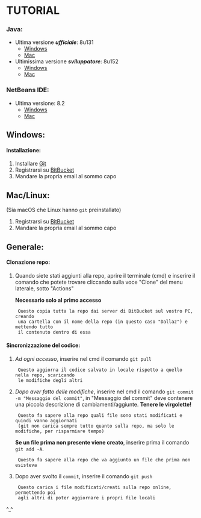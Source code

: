 # TUTORIAL

### Java:
- Ultima versione ***ufficiale***: 8u131
    - [Windows](http://download.oracle.com/otn-pub/java/jdk/8u131-b11/d54c1d3a095b4ff2b6607d096fa80163/jdk-8u131-windows-x64.exe)
    - [Mac](http://download.oracle.com/otn-pub/java/jdk/8u131-b11/d54c1d3a095b4ff2b6607d096fa80163/jdk-8u131-macosx-x64.dmg)
- Ultimissima versione ***sviluppatore***: 8u152
    - [Windows](http://download.java.net/java/jdk8u152/archive/b03/binaries/jdk-8u152-ea-bin-b03-windows-x64-19_apr_2017.exe)
    - [Mac](http://download.java.net/java/jdk8u152/archive/b03/binaries/jdk-8u152-ea-bin-b03-macosx-x86_64-19_apr_2017.dmg)

### NetBeans IDE:
- Ultima versione: 8.2
    - [Windows](http://download.netbeans.org/netbeans/8.2/final/bundles/netbeans-8.2-javase-windows.exe)
    - [Mac](http://download.netbeans.org/netbeans/8.2/final/bundles/netbeans-8.2-javase-macosx.dmg)

## Windows:

#### Installazione:
1. Installare [Git](https://git-scm.com/download/win)
1. Registrarsi su [BitBucket](bitbucket.org)
1. Mandare la propria email al sommo capo

## Mac/Linux:
(Sia macOS che Linux hanno `git` preinstallato)

1. Registrarsi su [BitBucket](bitbucket.org)
1. Mandare la propria email al sommo capo

## Generale:

#### Clonazione repo:
1. Quando siete stati aggiunti alla repo, aprire il terminale (cmd)
    e inserire il comando che potete trovare cliccando sulla voce "Clone" del menu laterale, sotto "Actions"

    **Necessario solo al primo accesso**

        Questo copia tutta la repo dai server di BitBucket sul vostro PC, creando
        una cartella con il nome della repo (in questo caso "Dallaz") e mettendo tutto
        il contenuto dentro di essa

#### Sincronizzazione del codice:
1. *Ad ogni accesso*, inserire nel cmd il comando `git pull`

        Questo aggiorna il codice salvato in locale rispetto a quello nella repo, scaricando
        le modifiche degli altri

1. *Dopo aver fatto delle modifiche*, inserire nel cmd il comando `git commit -m
    "Messaggio del commit"`, in "Messaggio del commit" deve contenere una piccola descrizione
    di cambiamenti/aggiunte. **Tenere le virgolette!**

        Questo fa sapere alla repo quali file sono stati modificati e quindi vanno aggiornati
        (git non carica sempre tutto quanto sulla repo, ma solo le modifiche, per risparmiare tempo)

    **Se un file prima non presente viene creato**, inserire prima il comando
        `git add -A`.

        Questo fa sapere alla repo che va aggiunto un file che prima non esisteva

1. Dopo aver svolto il `commit`, inserire il comando `git push`

        Questo carica i file modificati/creati sulla repo online, permettendo poi
        agli altri di poter aggiornare i propri file locali


^_^

